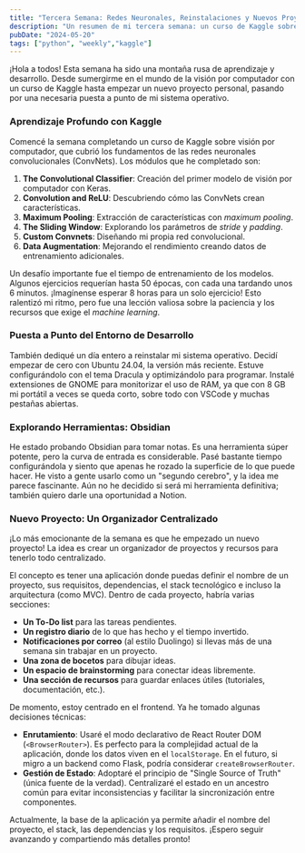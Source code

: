 ```yaml
---
title: "Tercera Semana: Redes Neuronales, Reinstalaciones y Nuevos Proyectos"
description: "Un resumen de mi tercera semana: un curso de Kaggle sobre redes convolucionales, desafíos técnicos, una nueva instalación de Ubuntu y el inicio de un emocionante proyecto personal."
pubDate: "2024-05-20"
tags: ["python", "weekly","kaggle"]
---
```


¡Hola a todos! Esta semana ha sido una montaña rusa de aprendizaje y desarrollo. Desde sumergirme en el mundo de la visión por computador con un curso de Kaggle hasta empezar un nuevo proyecto personal, pasando por una necesaria puesta a punto de mi sistema operativo.

### Aprendizaje Profundo con Kaggle

Comencé la semana completando un curso de Kaggle sobre visión por computador, que cubrió los fundamentos de las redes neuronales convolucionales (ConvNets). Los módulos que he completado son:

1.  **The Convolutional Classifier**: Creación del primer modelo de visión por computador con Keras.
2.  **Convolution and ReLU**: Descubriendo cómo las ConvNets crean características.
3.  **Maximum Pooling**: Extracción de características con *maximum pooling*.
4.  **The Sliding Window**: Explorando los parámetros de *stride* y *padding*.
5.  **Custom Convnets**: Diseñando mi propia red convolucional.
6.  **Data Augmentation**: Mejorando el rendimiento creando datos de entrenamiento adicionales.

Un desafío importante fue el tiempo de entrenamiento de los modelos. Algunos ejercicios requerían hasta 50 épocas, con cada una tardando unos 6 minutos. ¡Imagínense esperar 8 horas para un solo ejercicio! Esto ralentizó mi ritmo, pero fue una lección valiosa sobre la paciencia y los recursos que exige el *machine learning*.

### Puesta a Punto del Entorno de Desarrollo

También dediqué un día entero a reinstalar mi sistema operativo. Decidí empezar de cero con Ubuntu 24.04, la versión más reciente. Estuve configurándolo con el tema Dracula y optimizándolo para programar. Instalé extensiones de GNOME para monitorizar el uso de RAM, ya que con 8 GB mi portátil a veces se queda corto, sobre todo con VSCode y muchas pestañas abiertas.

### Explorando Herramientas: Obsidian

He estado probando Obsidian para tomar notas. Es una herramienta súper potente, pero la curva de entrada es considerable. Pasé bastante tiempo configurándola y siento que apenas he rozado la superficie de lo que puede hacer. He visto a gente usarlo como un "segundo cerebro", y la idea me parece fascinante. Aún no he decidido si será mi herramienta definitiva; también quiero darle una oportunidad a Notion.

### Nuevo Proyecto: Un Organizador Centralizado

¡Lo más emocionante de la semana es que he empezado un nuevo proyecto! La idea es crear un organizador de proyectos y recursos para tenerlo todo centralizado.

El concepto es tener una aplicación donde puedas definir el nombre de un proyecto, sus requisitos, dependencias, el stack tecnológico e incluso la arquitectura (como MVC). Dentro de cada proyecto, habría varias secciones:

*   **Un To-Do list** para las tareas pendientes.
*   **Un registro diario** de lo que has hecho y el tiempo invertido.
*   **Notificaciones por correo** (al estilo Duolingo) si llevas más de una semana sin trabajar en un proyecto.
*   **Una zona de bocetos** para dibujar ideas.
*   **Un espacio de brainstorming** para conectar ideas libremente.
*   **Una sección de recursos** para guardar enlaces útiles (tutoriales, documentación, etc.).

De momento, estoy centrado en el frontend. Ya he tomado algunas decisiones técnicas:

*   **Enrutamiento**: Usaré el modo declarativo de React Router DOM (`<BrowserRouter>`). Es perfecto para la complejidad actual de la aplicación, donde los datos viven en el `localStorage`. En el futuro, si migro a un backend como Flask, podría considerar `createBrowserRouter`.
*   **Gestión de Estado**: Adoptaré el principio de "Single Source of Truth" (única fuente de la verdad). Centralizaré el estado en un ancestro común para evitar inconsistencias y facilitar la sincronización entre componentes.

Actualmente, la base de la aplicación ya permite añadir el nombre del proyecto, el stack, las dependencias y los requisitos. ¡Espero seguir avanzando y compartiendo más detalles pronto!
